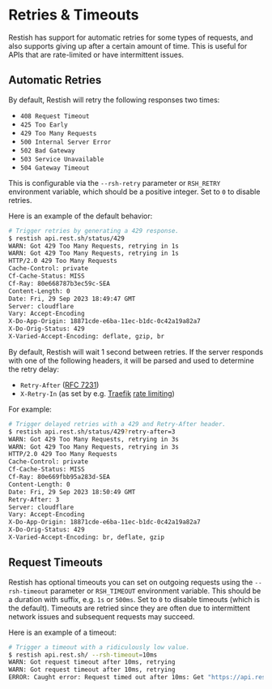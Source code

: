 # Retries & Timeouts

Restish has support for automatic retries for some types of requests, and also supports giving up after a certain amount of time. This is useful for APIs that are rate-limited or have intermittent issues.

## Automatic Retries

By default, Restish will retry the following responses two times:

- `408 Request Timeout`
- `425 Too Early`
- `429 Too Many Requests`
- `500 Internal Server Error`
- `502 Bad Gateway`
- `503 Service Unavailable`
- `504 Gateway Timeout`

This is configurable via the `--rsh-retry` parameter or `RSH_RETRY` environment variable, which should be a positive integer. Set to `0` to disable retries.

Here is an example of the default behavior:

```bash
# Trigger retries by generating a 429 response.
$ restish api.rest.sh/status/429
WARN: Got 429 Too Many Requests, retrying in 1s
WARN: Got 429 Too Many Requests, retrying in 1s
HTTP/2.0 429 Too Many Requests
Cache-Control: private
Cf-Cache-Status: MISS
Cf-Ray: 80e668787b3ec59c-SEA
Content-Length: 0
Date: Fri, 29 Sep 2023 18:49:47 GMT
Server: cloudflare
Vary: Accept-Encoding
X-Do-App-Origin: 18871cde-e6ba-11ec-b1dc-0c42a19a82a7
X-Do-Orig-Status: 429
X-Varied-Accept-Encoding: deflate, gzip, br
```

By default, Restish will wait 1 second between retries. If the server responds with one of the following headers, it will be parsed and used to determine the retry delay:

- `Retry-After` ([RFC 7231](https://tools.ietf.org/html/rfc7231#section-7.1.3))
- `X-Retry-In` (as set by e.g. [Traefik](https://doc.traefik.io/traefik/middlewares/http/ratelimit/) [rate limiting](https://github.com/traefik/traefik/blob/v2.10/pkg/middlewares/ratelimiter/rate_limiter.go#L176-L177))

For example:

```bash
# Trigger delayed retries with a 429 and Retry-After header.
$ restish api.rest.sh/status/429?retry-after=3
WARN: Got 429 Too Many Requests, retrying in 3s
WARN: Got 429 Too Many Requests, retrying in 3s
HTTP/2.0 429 Too Many Requests
Cache-Control: private
Cf-Cache-Status: MISS
Cf-Ray: 80e669fbb95a283d-SEA
Content-Length: 0
Date: Fri, 29 Sep 2023 18:50:49 GMT
Retry-After: 3
Server: cloudflare
Vary: Accept-Encoding
X-Do-App-Origin: 18871cde-e6ba-11ec-b1dc-0c42a19a82a7
X-Do-Orig-Status: 429
X-Varied-Accept-Encoding: br, deflate, gzip
```

## Request Timeouts

Restish has optional timeouts you can set on outgoing requests using the `--rsh-timeout` parameter or `RSH_TIMEOUT` environment variable. This should be a duration with suffix, e.g. `1s` or `500ms`. Set to `0` to disable timeouts (which is the default). Timeouts are retried since they are often due to intermittent network issues and subsequent requests may succeed.

Here is an example of a timeout:

```bash
# Trigger a timeout with a ridiculously low value.
$ restish api.rest.sh/ --rsh-timeout=10ms
WARN: Got request timeout after 10ms, retrying
WARN: Got request timeout after 10ms, retrying
ERROR: Caught error: Request timed out after 10ms: Get "https://api.rest.sh/": context deadline exceeded
```
